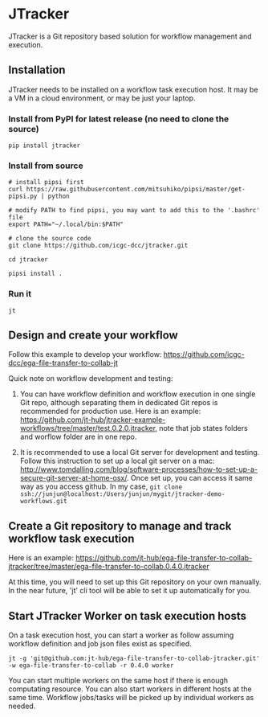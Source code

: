 # JTracker

JTracker is a Git repository based solution for workflow management and execution.

## Installation

JTracker needs to be installed on a workflow task execution host. It may be a VM in a cloud environment, or may be just your laptop.

### Install from PyPI for latest release (no need to clone the source)
```
pip install jtracker
```

### Install from source
```
# install pipsi first
curl https://raw.githubusercontent.com/mitsuhiko/pipsi/master/get-pipsi.py | python

# modify PATH to find pipsi, you may want to add this to the '.bashrc' file
export PATH="~/.local/bin:$PATH"

# clone the source code
git clone https://github.com/icgc-dcc/jtracker.git

cd jtracker

pipsi install .
```

### Run it
```
jt
```

## Design and create your workflow

Follow this example to develop your workflow: https://github.com/icgc-dcc/ega-file-transfer-to-collab-jt

Quick note on workflow development and testing:

1. You can have workflow definition and workflow execution in one single Git repo, although separating them in dedicated Git repos is recommended for production use. Here is an example: https://github.com/jt-hub/jtracker-example-workflows/tree/master/test.0.2.0.jtracker, note that job states folders and worflow folder are in one repo.

2. It is recommended to use a local Git server for development and testing. Follow this instruction to set up a local git server on a mac: http://www.tomdalling.com/blog/software-processes/how-to-set-up-a-secure-git-server-at-home-osx/. Once set up, you can access it same way as you access github. In my case, `git clone ssh://junjun@localhost:/Users/junjun/mygit/jtracker-demo-workflows.git`


## Create a Git repository to manage and track workflow task execution

Here is an example: https://github.com/jt-hub/ega-file-transfer-to-collab-jtracker/tree/master/ega-file-transfer-to-collab.0.4.0.jtracker

At this time, you will need to set up this Git repository on your own manually. In the near future, 'jt' cli tool will be able to set it up automatically for you. 


## Start JTracker Worker on task execution hosts

On a task execution host, you can start a worker as follow assuming workflow definition and job json files exist as specified.

```
jt -g 'git@github.com:jt-hub/ega-file-transfer-to-collab-jtracker.git' -w ega-file-transfer-to-collab -r 0.4.0 worker
```

You can start multiple workers on the same host if there is enough computating resource. You can also start workers in different hosts at the same time. Workflow jobs/tasks will be picked up by individual workers as needed.

